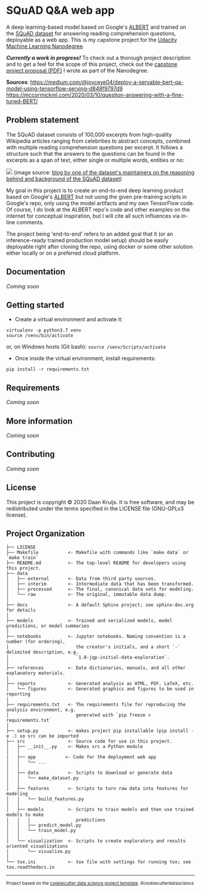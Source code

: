 SQuAD Q&A web app
==============================

A deep learning-based model based on Google's [ALBERT](https://github.com/google-research/ALBERT) and trained on the [SQuAD dataset](https://rajpurkar.github.io/SQuAD-explorer/) for answering reading comprehension questions, deployable as a web app. This is my capstone project for the [Udacity Machine Learning Nanodegree](https://www.udacity.com/course/machine-learning-engineer-nanodegree--nd009t).

***Currently a work in progress!*** To check out a thorough project description and to get a feel for the scope of this project, check out the [capstone project proposal (PDF)](docs/Capstone_proposal.pdf) I wrote as part of the Nanodegree.


**Sources**:
https://medium.com/@joyceye04/deploy-a-servable-bert-qa-model-using-tensorflow-serving-d848f9797d9
https://mccormickml.com/2020/03/10/question-answering-with-a-fine-tuned-BERT/


Problem statement
-----------------
The SQuAD dataset consists of 100,000 excerpts from high-quality Wikipedia articles ranging from celebrities to abstract concepts, combined with multiple reading comprehension questions per excerpt. It follows a structure such that the answers to the questions can be found in the excerpts as a span of text, either single or multiple words, entities or no:

![](https://rajpurkar.github.io/mlx/qa-and-squad/example-squad.png)
(image source: [blog by one of the dataset's maintainers on the reasoning behind and background of the SQuAD dataset](https://rajpurkar.github.io/mlx/qa-and-squad/))

My goal in this project is to create an end-to-end deep learning product based on Google's [ALBERT](https://github.com/google-research/ALBERT) but not using the given pre-training scripts in Google's repo, only using the model artifacts and my own TensorFlow code. Of course, I do look at the ALBERT repo's code and other examples on the internet for conceptual inspiration, but I will cite all such influences via in-line comments.

The project being 'end-to-end' refers to an added goal that it (or an inference-ready trained production model setup) should be easily deployable right after cloning the repo, using docker or some other solution either locally or on a preferred cloud platform. 

Documentation
------------
_Coming soon_

Getting started
------------

* Create a virtual environment and activate it: 
``` 
virtualenv -p python3.7 venv
source /venv/bin/activate
```
or, on Windows hosts (Git bash):
`source /venv/Scripts/activate`

* Once inside the virtual environment, install requirements: 
``` 
pip install -r requirements.txt
```

Requirements
------------
_Coming soon_

More information
------------
_Coming soon_

Contributing
------------
_Coming soon_

License
------------
This project is copyright © 2020 Daan Kruijs. It is free software, and may be redistributed under the terms specified in the LICENSE file (GNU-GPLv3 license).


Project Organization
------------

    ├── LICENSE
    ├── Makefile           <- Makefile with commands like `make data` or `make train`
    ├── README.md          <- The top-level README for developers using this project.
    ├── data
    │   ├── external       <- Data from third party sources.
    │   ├── interim        <- Intermediate data that has been transformed.
    │   ├── processed      <- The final, canonical data sets for modeling.
    │   └── raw            <- The original, immutable data dump.
    │
    ├── docs               <- A default Sphinx project; see sphinx-doc.org for details
    │
    ├── models             <- Trained and serialized models, model predictions, or model summaries
    │
    ├── notebooks          <- Jupyter notebooks. Naming convention is a number (for ordering),
    │                         the creator's initials, and a short `-` delimited description, e.g.
    │                         `1.0-jqp-initial-data-exploration`.
    │
    ├── references         <- Data dictionaries, manuals, and all other explanatory materials.
    │
    ├── reports            <- Generated analysis as HTML, PDF, LaTeX, etc.
    │   └── figures        <- Generated graphics and figures to be used in reporting
    │
    ├── requirements.txt   <- The requirements file for reproducing the analysis environment, e.g.
    │                         generated with `pip freeze > requirements.txt`
    │
    ├── setup.py           <- makes project pip installable (pip install -e .) so src can be imported
    ├── src                <- Source code for use in this project.
    │   ├── __init__.py    <- Makes src a Python module
    │   │
    |   ├── app           <- Code for the deployment web app
    │   │   └── ...
    │   │
    │   ├── data           <- Scripts to download or generate data
    │   │   └── make_dataset.py
    │   │
    │   ├── features       <- Scripts to turn raw data into features for modeling
    │   │   └── build_features.py
    │   │
    │   ├── models         <- Scripts to train models and then use trained models to make
    │   │   │                 predictions
    │   │   ├── predict_model.py
    │   │   └── train_model.py
    │   │
    │   └── visualization  <- Scripts to create exploratory and results oriented visualizations
    │       └── visualize.py
    │
    └── tox.ini            <- tox file with settings for running tox; see tox.readthedocs.io


--------

<p><small>Project based on the <a target="_blank" href="https://drivendata.github.io/cookiecutter-data-science/">cookiecutter data science project template</a>. #cookiecutterdatascience</small></p>

